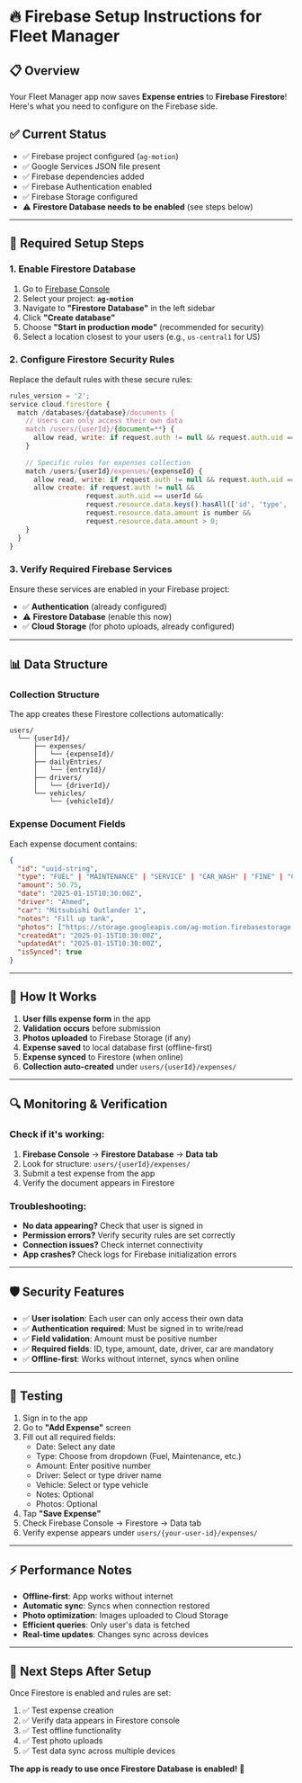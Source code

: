# 🔥 Firebase Setup Instructions for Fleet Manager

## 📋 Overview
Your Fleet Manager app now saves **Expense entries** to **Firebase Firestore**! Here's what you need to configure on the Firebase side.

## ✅ Current Status
- ✅ Firebase project configured (`ag-motion`)
- ✅ Google Services JSON file present
- ✅ Firebase dependencies added
- ✅ Firebase Authentication enabled
- ✅ Firebase Storage configured
- ⚠️ **Firestore Database needs to be enabled** (see steps below)

---

## 🚀 Required Setup Steps

### 1. Enable Firestore Database

1. Go to [Firebase Console](https://console.firebase.google.com)
2. Select your project: **`ag-motion`**
3. Navigate to **"Firestore Database"** in the left sidebar
4. Click **"Create database"**
5. Choose **"Start in production mode"** (recommended for security)
6. Select a location closest to your users (e.g., `us-central1` for US)

### 2. Configure Firestore Security Rules

Replace the default rules with these secure rules:

```javascript
rules_version = '2';
service cloud.firestore {
  match /databases/{database}/documents {
    // Users can only access their own data
    match /users/{userId}/{document=**} {
      allow read, write: if request.auth != null && request.auth.uid == userId;
    }
    
    // Specific rules for expenses collection
    match /users/{userId}/expenses/{expenseId} {
      allow read, write: if request.auth != null && request.auth.uid == userId;
      allow create: if request.auth != null && 
                   request.auth.uid == userId &&
                   request.resource.data.keys().hasAll(['id', 'type', 'amount', 'date', 'driver', 'car']) &&
                   request.resource.data.amount is number &&
                   request.resource.data.amount > 0;
    }
  }
}
```

### 3. Verify Required Firebase Services

Ensure these services are enabled in your Firebase project:

- ✅ **Authentication** (already configured)
- ⚠️ **Firestore Database** (enable this now)
- ✅ **Cloud Storage** (for photo uploads, already configured)

---

## 📊 Data Structure

### Collection Structure
The app creates these Firestore collections automatically:

```
users/
  └── {userId}/
      ├── expenses/
      │   └── {expenseId}/
      ├── dailyEntries/
      │   └── {entryId}/
      ├── drivers/
      │   └── {driverId}/
      └── vehicles/
          └── {vehicleId}/
```

### Expense Document Fields

Each expense document contains:

```json
{
  "id": "uuid-string",
  "type": "FUEL" | "MAINTENANCE" | "SERVICE" | "CAR_WASH" | "FINE" | "OTHER",
  "amount": 50.75,
  "date": "2025-01-15T10:30:00Z",
  "driver": "Ahmed",
  "car": "Mitsubishi Outlander 1",
  "notes": "Fill up tank",
  "photos": ["https://storage.googleapis.com/ag-motion.firebasestorage.app/..."],
  "createdAt": "2025-01-15T10:30:00Z",
  "updatedAt": "2025-01-15T10:30:00Z",
  "isSynced": true
}
```

---

## 🔧 How It Works

1. **User fills expense form** in the app
2. **Validation occurs** before submission
3. **Photos uploaded** to Firebase Storage (if any)
4. **Expense saved** to local database first (offline-first)
5. **Expense synced** to Firestore (when online)
6. **Collection auto-created** under `users/{userId}/expenses/`

---

## 🔍 Monitoring & Verification

### Check if it's working:

1. **Firebase Console** → **Firestore Database** → **Data tab**
2. Look for structure: `users/{userId}/expenses/`
3. Submit a test expense from the app
4. Verify the document appears in Firestore

### Troubleshooting:

- **No data appearing?** Check that user is signed in
- **Permission errors?** Verify security rules are set correctly
- **Connection issues?** Check internet connectivity
- **App crashes?** Check logs for Firebase initialization errors

---

## 🛡️ Security Features

- ✅ **User isolation**: Each user can only access their own data
- ✅ **Authentication required**: Must be signed in to write/read
- ✅ **Field validation**: Amount must be positive number
- ✅ **Required fields**: ID, type, amount, date, driver, car are mandatory
- ✅ **Offline-first**: Works without internet, syncs when online

---

## 📱 Testing

1. Sign in to the app
2. Go to **"Add Expense"** screen
3. Fill out all required fields:
   - Date: Select any date
   - Type: Choose from dropdown (Fuel, Maintenance, etc.)
   - Amount: Enter positive number
   - Driver: Select or type driver name
   - Vehicle: Select or type vehicle
   - Notes: Optional
   - Photos: Optional
4. Tap **"Save Expense"**
5. Check Firebase Console → Firestore → Data tab
6. Verify expense appears under `users/{your-user-id}/expenses/`

---

## ⚡ Performance Notes

- **Offline-first**: App works without internet
- **Automatic sync**: Syncs when connection restored
- **Photo optimization**: Images uploaded to Cloud Storage
- **Efficient queries**: Only user's data is fetched
- **Real-time updates**: Changes sync across devices

---

## 🎯 Next Steps After Setup

Once Firestore is enabled and rules are set:

1. ✅ Test expense creation
2. ✅ Verify data appears in Firestore console
3. ✅ Test offline functionality
4. ✅ Test photo uploads
5. ✅ Test data sync across multiple devices

**The app is ready to use once Firestore Database is enabled!** 🚀